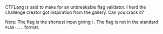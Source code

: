 CTFLang is said to make for an unbreakable flag validator. I herd the challenge creator got inspiration from the gallery. Can you crack it? 

Note: The flag is the shortest input giving `T`. The flag is not in the standard `FLAG-...` format.
